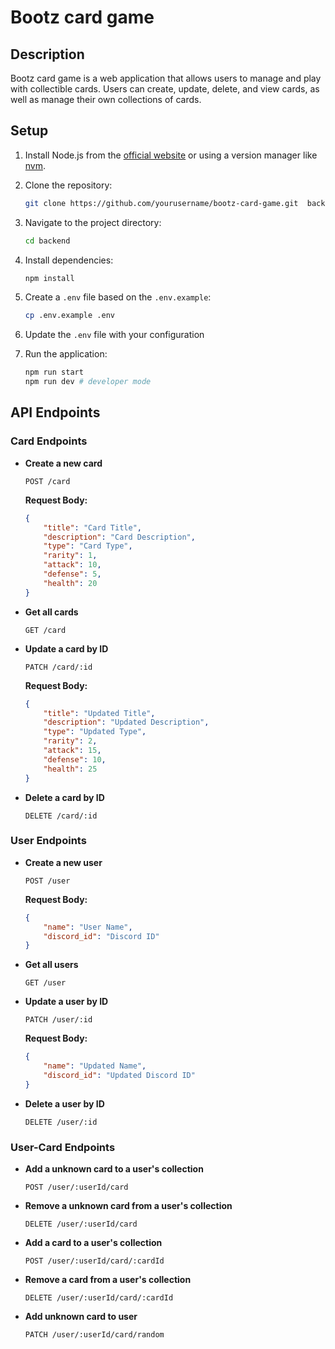 # Bootz card game
## Description

Bootz card game is a web application that allows users to manage and play with collectible cards. Users can create, update, delete, and view cards, as well as manage their own collections of cards.

## Setup

1. Install Node.js from the [official website](https://nodejs.org/) or using a version manager like [nvm](https://github.com/nvm-sh/nvm).

2. Clone the repository:
    ```sh
    git clone https://github.com/yourusername/bootz-card-game.git  backend
    ```
3. Navigate to the project directory:
   ```sh
   cd backend
   ```
4. Install dependencies:
    ```sh
    npm install
    ```
5. Create a `.env` file based on the `.env.example`:
    ```sh
    cp .env.example .env
    ```
6. Update the `.env` file with your configuration
7. Run the application:
    ```sh
    npm run start
    npm run dev # developer mode
    ```

## API Endpoints

### Card Endpoints

- **Create a new card**
    ```http
    POST /card
    ```
    **Request Body:**
    ```json
    {
        "title": "Card Title",
        "description": "Card Description",
        "type": "Card Type",
        "rarity": 1,
        "attack": 10,
        "defense": 5,
        "health": 20
    }
    ```

- **Get all cards**
    ```http
    GET /card
    ```

- **Update a card by ID**
    ```http
    PATCH /card/:id
    ```
    **Request Body:**
    ```json
    {
        "title": "Updated Title",
        "description": "Updated Description",
        "type": "Updated Type",
        "rarity": 2,
        "attack": 15,
        "defense": 10,
        "health": 25
    }
    ```

- **Delete a card by ID**
    ```http
    DELETE /card/:id
    ```

### User Endpoints

- **Create a new user**
    ```http
    POST /user
    ```
    **Request Body:**
    ```json
    {
        "name": "User Name",
        "discord_id": "Discord ID"
    }
    ```

- **Get all users**
    ```http
    GET /user
    ```

- **Update a user by ID**
    ```http
    PATCH /user/:id
    ```
    **Request Body:**
    ```json
    {
        "name": "Updated Name",
        "discord_id": "Updated Discord ID"
    }
    ```

- **Delete a user by ID**
    ```http
    DELETE /user/:id
    ```

### User-Card Endpoints

- **Add a unknown card to a user's collection**
    ```http
    POST /user/:userId/card
    ```

- **Remove a unknown card from a user's collection**
    ```http
    DELETE /user/:userId/card
    ```

- **Add a card to a user's collection**
    ```http
    POST /user/:userId/card/:cardId
    ```

- **Remove a card from a user's collection**
    ```http
    DELETE /user/:userId/card/:cardId
    ```

- **Add unknown card to user**
    ```http
    PATCH /user/:userId/card/random
    ```
